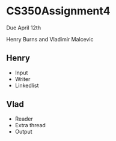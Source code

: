 # CS350Assignment4
Due April 12th

Henry Burns and Vladimir Malcevic

Henry
--------------------

 - Input
 - Writer
 - Linkedlist

Vlad
--------------------

 - Reader
 - Extra thread
 - Output

